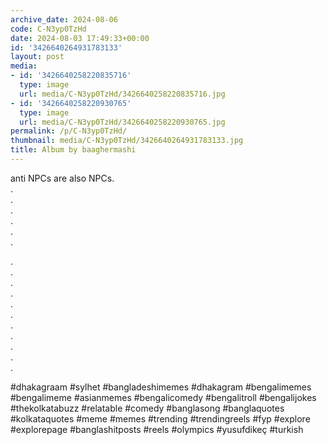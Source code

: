 ```yaml
---
archive_date: 2024-08-06
code: C-N3yp0TzHd
date: 2024-08-03 17:49:33+00:00
id: '3426640264931783133'
layout: post
media:
- id: '3426640258220835716'
  type: image
  url: media/C-N3yp0TzHd/3426640258220835716.jpg
- id: '3426640258220930765'
  type: image
  url: media/C-N3yp0TzHd/3426640258220930765.jpg
permalink: /p/C-N3yp0TzHd/
thumbnail: media/C-N3yp0TzHd/3426640264931783133.jpg
title: Album by baaghermashi
---
```


anti NPCs are also NPCs.  
.  
.  
.  
.  
.  
.  
  
.  
.  
.  
.  
.  
.  
.  
.  
.  
.  
.  
  
#dhakagraam #sylhet #bangladeshimemes  #dhakagram #bengalimemes  #bengalimeme #asianmemes #bengalicomedy #bengalitroll #bengalijokes #thekolkatabuzz #relatable #comedy #banglasong #banglaquotes #kolkataquotes #meme #memes #trending #trendingreels #fyp #explore #explorepage #banglashitposts #reels #olympics #yusufdikeç #turkish